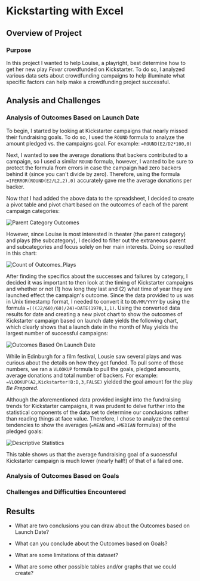 # Kickstarting with Excel

## Overview of Project

### Purpose
  In this project I wanted to help Louise, a playright, best determine how to get her new play *Fever* crowdfunded on Kickstarter. To do so, I analyzed various data sets about crowdfunding campaigns to help illuminate what specific factors can help make a crowdfunding project successful. 

## Analysis and Challenges

### Analysis of Outcomes Based on Launch Date
  To begin, I started by looking at Kickstarter campaigns that nearly missed their fundraising goals. To do so, I used the `ROUND` formula to analyze the amount pledged vs. the campaigns goal. For example: `=ROUND(E2/D2*100,0)`  
  
  Next, I wanted to see the average donations that backers contributed to a campaign, so I used a similar `ROUND` formula, however, I wanted to be sure to protect the formula from errors in case the campaign had zero backers behind it (since you can't divide by zero). Therefore, using the formula `=IFERROR(ROUND(E2/L2,2),0)` accurately gave me the average donations per backer.
  
  Now that I had added the above data to the spreadsheet, I decided to create a pivot table and pivot chart based on the outcomes of each of the parent campaign categories:
  
 ![Parent Category Outcomes](https://user-images.githubusercontent.com/82347825/116015908-fc6ec880-a608-11eb-84ee-ae965269ff4f.png)
  
  However, since Louise is most interested in theater (the parent category) and plays (the subcategory), I decided to filter out the extraneous parent and subcategories and focus solely on her main interests. Doing so resulted in this chart: 
 
 ![Count of Outcomes_Plays](https://user-images.githubusercontent.com/82347825/116016335-515f0e80-a60a-11eb-963d-64783d1597f0.png)
 
  After finding the specifics about the successes and failures by category, I decided it was important to then look at the timing of Kickstarter campaigns and whether or not (1) how long they last and (2) what time of year they are launched effect the campaign's outcome. Since the data provided to us was in Unix timestamp format, I needed to convert it to `DD/MM/YYYY` by using the formula `=(((J2/60)/60)/24)+DATE(1970,1,1)`. Using the converted data results for date and creating a new pivot chart to show the outcomes of Kickstarter campaign based on launch date yields the following chart, which clearly shows that a launch date in the month of May yields the largest number of successful campaigns: 
  
  ![Outcomes Based On Launch Date](https://user-images.githubusercontent.com/82347825/116021198-bb30e580-a615-11eb-90dd-f09c891e35cc.png)

  While in Edinburgh for a film festival, Lousie saw several plays and was curious about the details on how they got funded. To pull some of those numbers, we ran a `VLOOKUP` formula to pull the goals, pledged amounts, average donations and total number of backers. For example: `=VLOOKUP(A2,Kickstarter!B:D,3,FALSE)` yielded the goal amount for the play *Be Prepared*.
  
  Although the aforementioned data provided insight into the fundraising trends for Kickstarter campaigns, it was prudent to delve further into the statistical components of the data set to determine our conclusions rather than reading things at face value. Therefore, I chose to analyze the central tendencies to show the averages (`=MEAN` and `=MEDIAN` formulas) of the pledged goals:
  
  ![Descriptive Statistics](https://user-images.githubusercontent.com/82347825/116025649-07345800-a61f-11eb-8745-ed66530dae07.png)

  This table shows us that the average fundraising goal of a successful Kickstarter campaign is much lower (nearly half!) of that of a failed one. 

  
  

  
  

### Analysis of Outcomes Based on Goals

### Challenges and Difficulties Encountered

## Results

- What are two conclusions you can draw about the Outcomes based on Launch Date?

- What can you conclude about the Outcomes based on Goals?

- What are some limitations of this dataset?

- What are some other possible tables and/or graphs that we could create?
